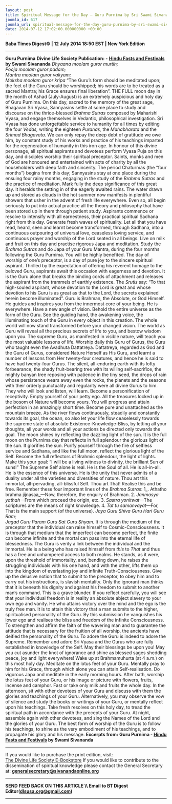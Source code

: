```yaml
---
layout: post
title: Spiritual Message for the Day – Guru Purnima by Sri Swami Sivananda
joomla_id: 617
joomla_url: spiritual-message-for-the-day-guru-purnima-by-sri-swami-sivananda
date: 2014-07-12 17:02:00.000000000 +00:00
---
```

**Baba Times Digest© | 12 July 2014 18:50 EST | New York Edition**
* * *  
 **Guru Purnima**
**Divine Life Society Publication: -** [**Hindu Fasts and Festivals**](http://www.dlshq.org/religions/guru_purnima.htm) **by Swami Sivananda**
_Dhyaana moolam guror murtih;_   
 _Pooja moolam guror padam;_   
 _Mantra moolam guror vakyam;_   
 _Moksha moolam guror kripa_
“The Guru’s form should be meditated upon; the feet of the Guru should be worshipped; his words are to be treated as a sacred Mantra; his Grace ensures final liberation”.
THE FULL moon day in the month of Ashad (July-August) is an extremely auspicious and holy day of Guru Purnima. On this day, sacred to the memory of the great sage, Bhagavan Sri Vyasa, Sannyasins settle at some place to study and discourse on the thrice-blessed _Brahma Sutras_ composed by Maharishi Vyasa, and engage themselves in Vedantic, philosophical investigation.
Sri Vyasa has done unforgettable service to humanity for all times by editing the four _Vedas,_ writing the eighteen _Puranas,_ the _Mahabharata_ and the _Srimad Bhagavata._ We can only repay the deep debt of gratitude we owe him, by constant study of his works and practice of his teachings imparted for the regeneration of humanity in this iron age. In honour of this divine personage, all spiritual aspirants and devotees perform Vyasa Puja on this day, and disciples worship their spiritual preceptor. Saints, monks and men of God are honoured and entertained with acts of charity by all the householders with deep faith and sincerity. The period Chaturmas (the “four months”) begins from this day; Sannyasins stay at one place during the ensuing four rainy months, engaging in the study of the _Brahma Sutras_ and the practice of meditation.
Mark fully the deep significance of this great day. It heralds the setting in of the eagerly awaited rains. The water drawn up and stored as clouds in the hot summer now manifests in plentiful showers that usher in the advent of fresh life everywhere. Even so, all begin seriously to put into actual practice all the theory and philosophy that have been stored up in them through patient study. Aspirants commence or resolve to intensify with all earnestness, their practical spiritual Sadhana right from this day.
Generate fresh waves of spirituality. Let all that you have read, heard, seen and learnt become transformed, through Sadhana, into a continuous outpouring of universal love, ceaseless loving service, and continuous prayer and worship of the Lord seated in all beings.
Live on milk and fruit on this day and practise rigorous Japa and meditation. Study the _Brahma Sutras_ and do Japa of your Guru Mantra, during the four months following the Guru Purnima. You will be highly benefited.
The day of worship of one’s preceptor, is a day of pure joy to the sincere spiritual aspirant. Thrilled by the expectation of offering his reverent homage to the beloved Guru, aspirants await this occasion with eagerness and devotion. It is the Guru alone that breaks the binding cords of attachment and releases the aspirant from the trammels of earthly existence.
The _Srutis_ say: “To that high-souled aspirant, whose devotion to the Lord is great and whose devotion to his Guru is as great as that to the Lord, the secrets explained herein become illuminated”. Guru is Brahman, the Absolute, or God Himself. He guides and inspires you from the innermost core of your being. He is everywhere.
Have a new angle of vision. Behold the entire universe as the form of the Guru. See the guiding hand, the awakening voice, the illuminating touch of the Guru in every object in this creation. The whole world will now stand transformed before your changed vision. The world as Guru will reveal all the precious secrets of life to you, and bestow wisdom upon you. The supreme Guru, as manifested in visible nature, will teach you the most valuable lessons of life.
Worship daily this Guru of Gurus, the Guru who taught even the Avadhuta Dattatreya. Dattatreya, regarded as God and the Guru of Gurus, considered Nature Herself as His Guru, and learnt a number of lessons from Her twenty-four creatures, and hence he is said to have had twenty-four Gurus. The silent, all-enduring earth with its lofty forbearance, the shady fruit-bearing tree with its willing self-sacrifice, the mighty banyan tree reposing with patience in the tiny seed, the drops of rain whose persistence wears away even the rocks, the planets and the seasons with their orderly punctuality and regularity were all divine Gurus to him. They who will look and listen, will learn.
Become a personification of receptivity. Empty yourself of your petty ego. All the treasures locked up in the bosom of Nature will become yours. You will progress and attain perfection in an amazingly short time. Become pure and unattached as the mountain breeze. As the river flows continuously, steadily and constantly towards its goal, the ocean, so also let your life flow ceaselessly towards the supreme state of absolute Existence-Knowledge-Bliss, by letting all your thoughts, all your words and all your actions be directed only towards the goal.
The moon shines by reflecting the dazzling light of the sun. It is the full moon on the Purnima day that reflects in full splendour the glorious light of the sun. It glorifies the sun. Purify yourself through the fire of selfless service and Sadhana, and like the full moon, reflect the glorious light of the Self. Become the full reflectors of Brahmic splendour, the light of lights. Make this your goal: “I will be a living witness to divinity, the brilliant Sun of suns!”
The Supreme Self alone is real. He is the Soul of all. He is all-in-all. He is the essence of this universe. He is the unity that never admits of a duality under all the varieties and diversities of nature. Thou art this immortal, all-pervading, all-blissful Self. Thou art That! Realise this and be free.
Remember these four important lines of the _Brahma Sutras_:
1_. Athatho brahma jijnasaa_—Now, therefore, the enquiry of Brahman.
2. _Janmasya yathah_—From which proceed the origin, etc.
3. _Sastra yonitwat_—The scriptures are the means of right knowledge.
4. _Tat tu samanvayat_—For, That is the main support (of the universe).
_Jaya Guru Shiva Guru Hari Guru Ram;_   
 _Jagad Guru Param Guru Sat Guru Shyam._
It is through the medium of the preceptor that the individual can raise himself to Cosmic-Consciousness. It is through that medium that the imperfect can become perfect, the finite can become infinite and the mortal can pass into the eternal life of blessedness. The Guru is verily a link between the individual and the Immortal. He is a being who has raised himself from _this_ to _That_ and thus has a free and unhampered access to both realms. He stands, as it were, upon the threshold of immortality, and, bending down, he raises the struggling individuals with his one hand, and with the other, lifts them up into the kingdom of everlasting joy and infinite Truth-Consciousness.
Give up the delusive notion that to submit to the preceptor, to obey him and to carry out his instructions, is slavish mentality. Only the ignorant man thinks that it is beneath his dignity and against his freedom to submit to another man’s command. This is a grave blunder. If you reflect carefully, you will see that your individual freedom is in reality an absolute abject slavery to your own ego and vanity. He who attains victory over the mind and the ego is the truly free man. It is to attain this victory that a man submits to the higher, spiritualised personality of the Guru. By this submission he vanquishes his lower ego and realises the bliss and freedom of the infinite Consciousness.
To strengthen and affirm the faith of the wavering man and to guarantee the attitude that is necessary for the fruition of all worship, the ancients have deified the personality of the Guru. To adore the Guru is indeed to adore the Supreme.
Remember and adore Sri Vyasa and the Gurus who are fully established in knowledge of the Self. May their blessings be upon you! May you cut asunder the knot of ignorance and shine as blessed sages shedding peace, joy and light everywhere!
Wake up at Brahmamuhurta (at 4 a.m.) on this most holy day. Meditate on the lotus feet of your Guru. Mentally pray to him for his Grace, through which alone you can attain Self-realisation. Do vigorous Japa and meditate in the early morning hours.
After bath, worship the lotus feet of your Guru, or his image or picture with flowers, fruits, incense and camphor.
Fast or take only milk and fruits the whole day.
In the afternoon, sit with other devotees of your Guru and discuss with them the glories and teachings of your Guru.
Alternatively, you may observe the vow of silence and study the books or writings of your Guru, or mentally reflect upon his teachings.
Take fresh resolves on this holy day, to tread the spiritual path in accordance with the precepts of your Guru.
At night, assemble again with other devotees, and sing the Names of the Lord and the glories of your Guru.
The best form of worship of the Guru is to follow his teachings, to shine as the very embodiment of his teachings, and to propagate his glory and his message.
**Excerpts from:**
**Guru Purnima - [Hindu Fasts and Festivals](http://www.dlshq.org/religions/guru_purnima.htm) by Swami Sivananda**
* * *  
If you would like to purchase the print edition, visit:   
[The Divine Life Society E-Bookstore](http://www.dlshq.org/download/download.htm)
If you would like to contribute to the dissemination of spiritual knowledge please contact the General Secretary at:
[**generalsecretary@sivanandaonline.org**](mailto:generalsecretary@sivanandaonline.org?subject=Contribution%20to%20Dissemination%20of%20Spiritual%20Knowledge)
* * *
**SEND FEED BACK ON THIS ARTICLE \\\ Email to BT Digest Editor[](mailto:dlsusa.org@gmail.com?subject=DLS%20Posts)(dlsusa.org@gmail.com)**
* * *
  
